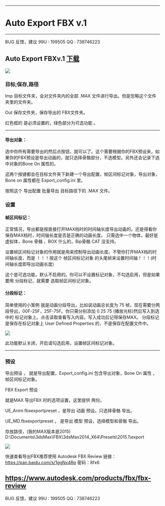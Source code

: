 

---
# Auto Export FBX v.1


-------------

BUG 反馈，建议
99U : 199505
QQ : 738746223
## Auto Export FBXv.1  [下载](https://github.com/4698to/Joetime.linetool.bar/blob/master/Auto%20Export%20FBX/AutoExportFBX.rar)


![](https://github.com/4698to/Joetime.linetool.bar/blob/master/Auto%20Export%20FBX/UI.png)



### 目标;保存,路径

Imp 目标文件夹，会对文件夹内的全部 .MAX 文件进行导出。但是忽略这个文件夹里的文件夹。

Out 保存文件夹，保存导出的 FBX文件夹。

红色框的 是必须设置的，绿色部分为可选功能 。



--------------------
#### 导出对象：

选中你所有需要导出的然后点按钮，就可以了。这个需要根据你的FBX预设来，如果你的FBX预设是导出动画的，就只选择骨骼部分，不选模型。另外还会记录下选中对象的Bone On 属性的。

这两个按键都会在目标文件夹下新建一个导出配置，帧区间标记对象，导出对象，Bone on 属性都在 Export_config.ini 里。

按照这个 导出配置 批量导出 目标路径下的 .MAX 文件。



### 设置
#### 帧区间标记：

正常情况，导出都是按直接打开MAX档时的时间轴长度导出动画的。还是得看你保存MAX档时，时间轴长度是否是正确的动画长度。
只需选中一个物体，最好是虚拟体，Bone 骨骼 ，BOX 什么的，Bip骨骼 CAT 没支持。


设置帧区间标记对象的作用就是用来控制导出动画长度。不管你打开MAX档的时间轴长度，而是 ！！！按这个 帧区间标记对象 的头尾帧来设置时间轴！！！(时间轴长度即导出动画长度)

这个是可选功能，默认不启用的。你可以不设置标记对象，不勾选启用，但是如果要用 分段标记，就需要 选取帧区间标记对象。



#### 分段标记：

简单使用的小案例 就是动画分段导出，比如说动画总长度为 75 帧，现在需要分两段导出，00F-25F，25F-75F。你只需分别添加 0 25 75 (播放光标)然后写入到选中的 标记对象上。点击读取查看写入内容。写入成功后记得保存MAX。
分段标记是保存在标记对象上 User Defined Properties 的，不是保存在配置文件中。

![](https://github.com/4698to/Joetime.linetool.bar/blob/master/Auto%20Export%20FBX/anim_spli.png)

此功能默认关闭，开启请勾选启用，设置帧区间标记对象。



---------

### 预设

导出预设 ， 就是导出配置，Export_config.ini 包含导出对象，Bone On 属性 ，帧区间标记对象。



FBX Export 预设

就是MAX 导出FBX 时的选项设置，这里提供 两份。

UE_Anim.fbxexportpreset ，是导出 动画 预设。只选择骨骼 导出。

UE_MD.fbxexportpreset ，  是导出 模型 预设，选择模型和骨骼 导出。

存放路径，(我的MAX版本是2015) D:\Documents\3dsMax\FBX\3dsMax2014_X64\Presets\2015.1\export

![](https://github.com/4698to/Joetime.linetool.bar/blob/master/Auto%20Export%20FBX/FBX_export.png)


快速查看导出FBX推荐使用  Autodesk FBX Review
链接：https://pan.baidu.com/s/1ggNx4Rp 密码：8fx6

https://www.autodesk.com/products/fbx/fbx-review
------------------------------
BUG 反馈，建议
99U : 199505
QQ : 738746223







